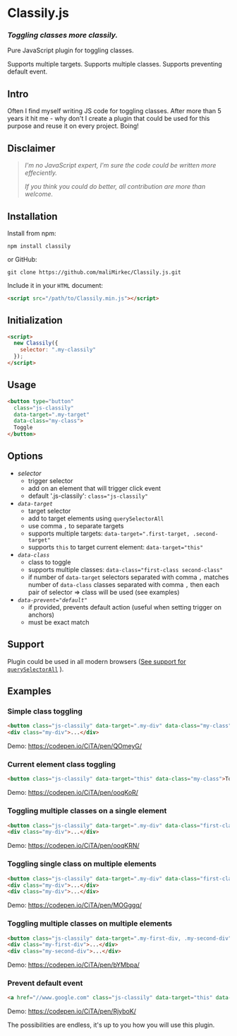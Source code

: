 # Classily.js

### _Toggling classes more classily._

Pure JavaScript plugin for toggling classes.

Supports multiple targets.
Supports multiple classes.
Supports preventing default event.

## Intro

Often I find myself writing JS code for toggling classes. After more than 5 years it hit me - why don't I create a plugin that could be used for this purpose and reuse it on every project. Boing!

## Disclaimer

> _I'm no JavaScript expert, I'm sure the code could be written more effeciently._
>
> _If you think you could do better, all contribution are more than welcome._

## Installation

Install from npm:

```
npm install classily
```

or GitHub:

```
git clone https://github.com/maliMirkec/Classily.js.git
```

Include it in your `HTML` document:

```html
<script src="/path/to/Classily.min.js"></script>
```

## Initialization

```html
<script>
  new Classily({
    selector: ".my-classily"
  });
</script>
```

## Usage

```html
<button type="button"
  class="js-classily"
  data-target=".my-target"
  data-class="my-class">
  Toggle
</button>
```

## Options

* _selector_
  - trigger selector
  - add on an element that will trigger click event
  - default '.js-classily': `class="js-classily"`
* _`data-target`_
  - target selector
  - add to target elements using `querySelectorAll`
  - use comma `,` to separate targets
  - supports multiple targets: `data-target=".first-target, .second-target"`
  - supports `this` to target current element: `data-target="this"`
* _`data-class`_
  - class to toggle
  - supports multiple classes: `data-class="first-class second-class"`
  - if number of `data-target` selectors separated with comma `,` matches number of `data-class` classes separated with comma `,` then each pair of selector => class will be used (see examples)
* _`data-prevent="default"`_
  - if provided, prevents default action (useful when setting trigger on anchors)
  - must be exact match

## Support

Plugin could be used in all modern browsers ([See support for `querySelectorAll`](https://caniuse.com/#feat=queryselector) ).

## Examples

### Simple class toggling

```html
<button class="js-classily" data-target=".my-div" data-class="my-class">Toggle class</button>
<div class="my-div">...</div>
```

Demo: https://codepen.io/CiTA/pen/QOmeyG/

### Current element class toggling

```html
<button class="js-classily" data-target="this" data-class="my-class">Toggle class</button>
```

Demo: https://codepen.io/CiTA/pen/ooqKoR/

### Toggling multiple classes on a single element

```html
<button class="js-classily" data-target=".my-div" data-class="first-class second-class">Toggle class</button>
<div class="my-div">...</div>
```

Demo: https://codepen.io/CiTA/pen/ooqKRN/

### Toggling single class on multiple elements

```html
<button class="js-classily" data-target=".my-div" data-class="first-class">Toggle class</button>
<div class="my-div">...</div>
<div class="my-div">...</div>
```

Demo: https://codepen.io/CiTA/pen/MOGggq/

### Toggling multiple classes on multiple elements

```html
<button class="js-classily" data-target=".my-first-div, .my-second-div" data-class="first-class, second-class">Toggle class</button>
<div class="my-first-div">...</div>
<div class="my-second-div">...</div>
```

Demo: https://codepen.io/CiTA/pen/bYMbpa/

### Prevent default event

```html
<a href="//www.google.com" class="js-classily" data-target="this" data-class="first-class" data-prevent="default">Toggle class</a>
```

Demo: https://codepen.io/CiTA/pen/RjyboK/

The possibilities are endless, it's up to you how you will use this plugin.
